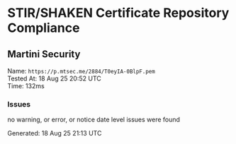 # STIR/SHAKEN Certificate Repository Compliance

## Martini Security

Name: `https://p.mtsec.me/2884/T0eyIA-0BlpF.pem`\
Tested At: 18 Aug 25 20:52 UTC\
Time: 132ms

### Issues

no warning, or error, or notice date level issues were found

Generated: 18 Aug 25 21:13 UTC